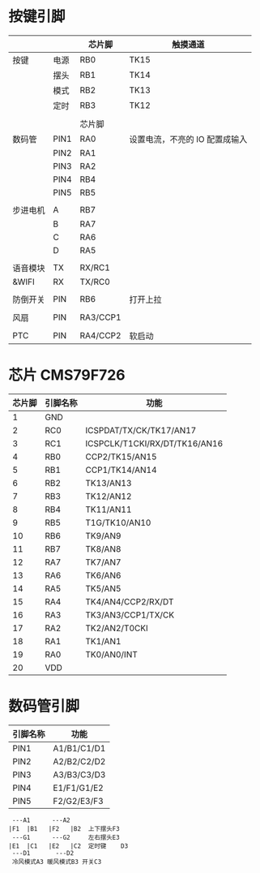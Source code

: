 # 按键引脚

|          |      | 芯片脚   | 触摸通道                       |
| -------- | ---- | -------- | ------------------------------ |
| 按键     | 电源 | RB0      | TK15                           |
|          | 摆头 | RB1      | TK14                           |
|          | 模式 | RB2      | TK13                           |
|          | 定时 | RB3      | TK12                           |
|          |      |          |                                |
|          |      | 芯片脚   |                                |
| 数码管   | PIN1 | RA0      | 设置电流，不亮的 IO 配置成输入 |
|          | PIN2 | RA1      |                                |
|          | PIN3 | RA2      |                                |
|          | PIN4 | RB4      |                                |
|          | PIN5 | RB5      |                                |
|          |      |          |                                |
| 步进电机 | A    | RB7      |                                |
|          | B    | RA7      |                                |
|          | C    | RA6      |                                |
|          | D    | RA5      |                                |
|          |      |          |                                |
| 语音模块 | TX   | RX/RC1   |                                |
| &WIFI    | RX   | TX/RC0   |                                |
|          |      |          |                                |
| 防倒开关 | PIN  | RB6      | 打开上拉                       |
|          |      |          |                                |
| 风扇     | PIN  | RA3/CCP1 |                                |
|          |      |          |                                |
| PTC      | PIN  | RA4/CCP2 | 软启动                         |

# 芯片 CMS79F726

| 芯片脚 | 引脚名称 | 功能                          |
| ------ | -------- | ----------------------------- |
| 1      | GND      |                               |
| 2      | RC0      | ICSPDAT/TX/CK/TK17/AN17       |
| 3      | RC1      | ICSPCLK/T1CKI/RX/DT/TK16/AN16 |
| 4      | RB0      | CCP2/TK15/AN15                |
| 5      | RB1      | CCP1/TK14/AN14                |
| 6      | RB2      | TK13/AN13                     |
| 7      | RB3      | TK12/AN12                     |
| 8      | RB4      | TK11/AN11                     |
| 9      | RB5      | T1G/TK10/AN10                 |
| 10     | RB6      | TK9/AN9                       |
| 11     | RB7      | TK8/AN8                       |
| 12     | RA7      | TK7/AN7                       |
| 13     | RA6      | TK6/AN6                       |
| 14     | RA5      | TK5/AN5                       |
| 15     | RA4      | TK4/AN4/CCP2/RX/DT            |
| 16     | RA3      | TK3/AN3/CCP1/TX/CK            |
| 17     | RA2      | TK2/AN2/T0CKI                 |
| 18     | RA1      | TK1/AN1                       |
| 19     | RA0      | TK0/AN0/INT                   |
| 20     | VDD      |                               |

# 数码管引脚

| 引脚名称 | 功能        |
| -------- | ----------- |
| PIN1     | A1/B1/C1/D1 |
| PIN2     | A2/B2/C2/D2 |
| PIN3     | A3/B3/C3/D3 |
| PIN4     | E1/F1/G1/E2 |
| PIN5     | F2/G2/E3/F3 |

```
 ---A1      ---A2
|F1  |B1   |F2   |B2  上下摆头F3
 ---G1      ---G2     左右摆头E3
|E1  |C1   |E2   |C2  定时键    D3
 ---D1       ---D2
 冷风模式A3 暖风模式B3 开关C3
```
